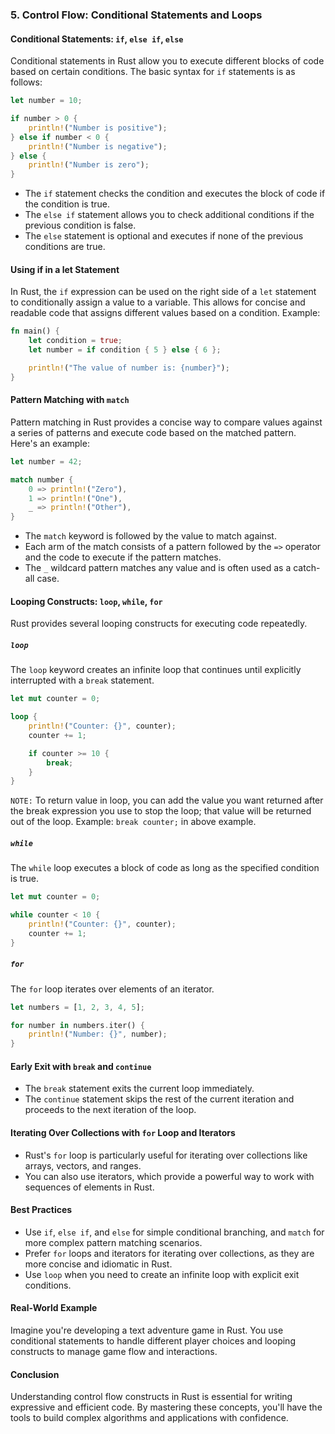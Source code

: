 ### 5. Control Flow: Conditional Statements and Loops

#### Conditional Statements: `if`, `else if`, `else`

Conditional statements in Rust allow you to execute different blocks of code based on certain conditions. The basic syntax for `if` statements is as follows:

```rust
let number = 10;

if number > 0 {
    println!("Number is positive");
} else if number < 0 {
    println!("Number is negative");
} else {
    println!("Number is zero");
}
```

- The `if` statement checks the condition and executes the block of code if the condition is true.
- The `else if` statement allows you to check additional conditions if the previous condition is false.
- The `else` statement is optional and executes if none of the previous conditions are true.

#### Using if in a let Statement

In Rust, the `if` expression can be used on the right side of a `let` statement to conditionally assign a value to a variable. This allows for concise and readable code that assigns different values based on a condition.
Example: 
```rust
fn main() {
    let condition = true;
    let number = if condition { 5 } else { 6 };

    println!("The value of number is: {number}");
}
```

#### Pattern Matching with `match`

Pattern matching in Rust provides a concise way to compare values against a series of patterns and execute code based on the matched pattern. Here's an example:

```rust
let number = 42;

match number {
    0 => println!("Zero"),
    1 => println!("One"),
    _ => println!("Other"),
}
```

- The `match` keyword is followed by the value to match against.
- Each arm of the match consists of a pattern followed by the `=>` operator and the code to execute if the pattern matches.
- The `_` wildcard pattern matches any value and is often used as a catch-all case.

#### Looping Constructs: `loop`, `while`, `for`

Rust provides several looping constructs for executing code repeatedly.

##### `loop`

The `loop` keyword creates an infinite loop that continues until explicitly interrupted with a `break` statement.

```rust
let mut counter = 0;

loop {
    println!("Counter: {}", counter);
    counter += 1;

    if counter >= 10 {
        break;
    }
}
```

`NOTE:` To return value in loop, you can add the value you want returned after the break expression you use to stop the loop; that value will be returned out of the loop. Example: `break counter;` in above example.

##### `while`

The `while` loop executes a block of code as long as the specified condition is true.

```rust
let mut counter = 0;

while counter < 10 {
    println!("Counter: {}", counter);
    counter += 1;
}
```

##### `for`

The `for` loop iterates over elements of an iterator.

```rust
let numbers = [1, 2, 3, 4, 5];

for number in numbers.iter() {
    println!("Number: {}", number);
}
```

#### Early Exit with `break` and `continue`

- The `break` statement exits the current loop immediately.
- The `continue` statement skips the rest of the current iteration and proceeds to the next iteration of the loop.

#### Iterating Over Collections with `for` Loop and Iterators

- Rust's `for` loop is particularly useful for iterating over collections like arrays, vectors, and ranges.
- You can also use iterators, which provide a powerful way to work with sequences of elements in Rust.

#### Best Practices

- Use `if`, `else if`, and `else` for simple conditional branching, and `match` for more complex pattern matching scenarios.
- Prefer `for` loops and iterators for iterating over collections, as they are more concise and idiomatic in Rust.
- Use `loop` when you need to create an infinite loop with explicit exit conditions.

#### Real-World Example

Imagine you're developing a text adventure game in Rust. You use conditional statements to handle different player choices and looping constructs to manage game flow and interactions.

#### Conclusion

Understanding control flow constructs in Rust is essential for writing expressive and efficient code. By mastering these concepts, you'll have the tools to build complex algorithms and applications with confidence.
